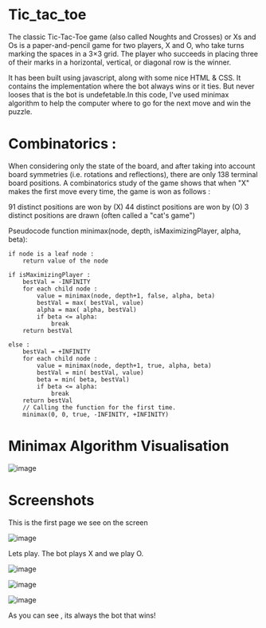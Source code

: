# Tic_tac_toe
The classic Tic-Tac-Toe game (also called Noughts and Crosses) or Xs and Os is a paper-and-pencil game for two players, X and O, who take turns marking the spaces in a 3×3 grid. The player who succeeds in placing three of their marks in a horizontal, vertical, or diagonal row is the winner.

It has been built using javascript, along with some nice HTML & CSS. It contains the implementation where the bot always wins or it ties. But never looses that is the bot is undefetable.In this code, I've used minimax algorithm to help the computer where to go for the next move and win the puzzle.

# Combinatorics :
When considering only the state of the board, and after taking into account board symmetries (i.e. rotations and reflections), there are only 138 terminal board positions. A combinatorics study of the game shows that when "X" makes the first move every time, the game is won as follows :

91 distinct positions are won by (X)
44 distinct positions are won by (O)
3 distinct positions are drawn (often called a "cat's game")

Pseudocode
function minimax(node, depth, isMaximizingPlayer, alpha, beta):

    if node is a leaf node :
        return value of the node
    
    if isMaximizingPlayer :
        bestVal = -INFINITY 
        for each child node :
            value = minimax(node, depth+1, false, alpha, beta)
            bestVal = max( bestVal, value) 
            alpha = max( alpha, bestVal)
            if beta <= alpha:
                break
        return bestVal

    else :
        bestVal = +INFINITY 
        for each child node :
            value = minimax(node, depth+1, true, alpha, beta)
            bestVal = min( bestVal, value) 
            beta = min( beta, bestVal)
            if beta <= alpha:
                break
        return bestVal
        // Calling the function for the first time.
        minimax(0, 0, true, -INFINITY, +INFINITY)

# Minimax Algorithm Visualisation
![image](https://user-images.githubusercontent.com/76108859/133998104-faf8a395-4bb4-4bdb-b9b7-b5700b82621a.png)

# Screenshots

This is the first page we see on the screen

![image](https://user-images.githubusercontent.com/76108859/134028076-cec81ea2-375d-42e1-be2d-dcc2e28c947f.png)

Lets play. The bot plays X and we play O.


![image](https://user-images.githubusercontent.com/76108859/134028225-013e73f9-3723-409b-9868-fa7519d78eac.png)



![image](https://user-images.githubusercontent.com/76108859/134028431-b39f246c-0984-4e7d-841c-9c3890cf4221.png)


![image](https://user-images.githubusercontent.com/76108859/134028543-56ad4fb1-e7a6-4d93-a2bc-bf0469f9ecc5.png)



As you can see , its always the bot that wins!

